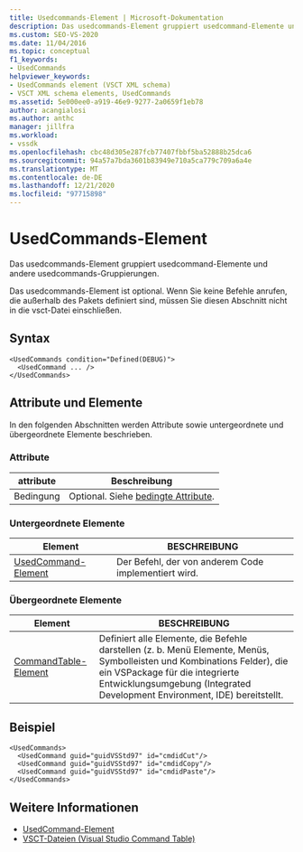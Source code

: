 ```yaml
---
title: Usedcommands-Element | Microsoft-Dokumentation
description: Das usedcommands-Element gruppiert usedcommand-Elemente und andere usedcommands-Gruppierungen. Das usedcommands-Element ist optional.
ms.custom: SEO-VS-2020
ms.date: 11/04/2016
ms.topic: conceptual
f1_keywords:
- UsedCommands
helpviewer_keywords:
- UsedCommands element (VSCT XML schema)
- VSCT XML schema elements, UsedCommands
ms.assetid: 5e000ee0-a919-46e9-9277-2a0659f1eb78
author: acangialosi
ms.author: anthc
manager: jillfra
ms.workload:
- vssdk
ms.openlocfilehash: cbc48d305e287fcb77407fbbf5ba52888b25dca6
ms.sourcegitcommit: 94a57a7bda3601b83949e710a5ca779c709a6a4e
ms.translationtype: MT
ms.contentlocale: de-DE
ms.lasthandoff: 12/21/2020
ms.locfileid: "97715898"
---
```

# <a name="usedcommands-element"></a>UsedCommands-Element
Das usedcommands-Element gruppiert usedcommand-Elemente und andere usedcommands-Gruppierungen.

 Das usedcommands-Element ist optional. Wenn Sie keine Befehle anrufen, die außerhalb des Pakets definiert sind, müssen Sie diesen Abschnitt nicht in die vsct-Datei einschließen.

## <a name="syntax"></a>Syntax

```
<UsedCommands condition="Defined(DEBUG)">
  <UsedCommand ... />
</UsedCommands>
```

## <a name="attributes-and-elements"></a>Attribute und Elemente
 In den folgenden Abschnitten werden Attribute sowie untergeordnete und übergeordnete Elemente beschrieben.

### <a name="attributes"></a>Attribute

|attribute|Beschreibung|
|---------------|-----------------|
|Bedingung|Optional. Siehe [bedingte Attribute](../extensibility/vsct-xml-schema-conditional-attributes.md).|

### <a name="child-elements"></a>Untergeordnete Elemente

|Element|BESCHREIBUNG|
|-------------|-----------------|
|[UsedCommand-Element](../extensibility/usedcommand-element.md)|Der Befehl, der von anderem Code implementiert wird.|

### <a name="parent-elements"></a>Übergeordnete Elemente

|Element|BESCHREIBUNG|
|-------------|-----------------|
|[CommandTable-Element](../extensibility/commandtable-element.md)|Definiert alle Elemente, die Befehle darstellen (z. b. Menü Elemente, Menüs, Symbolleisten und Kombinations Felder), die ein VSPackage für die integrierte Entwicklungsumgebung (Integrated Development Environment, IDE) bereitstellt.|

## <a name="example"></a>Beispiel

```
<UsedCommands>
  <UsedCommand guid="guidVSStd97" id="cmdidCut"/>
  <UsedCommand guid="guidVSStd97" id="cmdidCopy"/>
  <UsedCommand guid="guidVSStd97" id="cmdidPaste"/>
</UsedCommands>
```

## <a name="see-also"></a>Weitere Informationen
- [UsedCommand-Element](../extensibility/usedcommand-element.md)
- [VSCT-Dateien (Visual Studio Command Table)](../extensibility/internals/visual-studio-command-table-dot-vsct-files.md)
